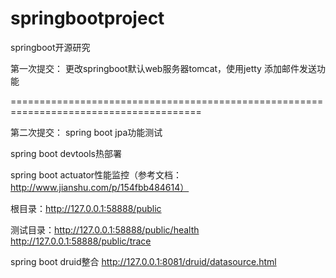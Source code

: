 # springbootproject
springboot开源研究

第一次提交：
更改springboot默认web服务器tomcat，使用jetty
添加邮件发送功能

=======================================================================================

第二次提交：
spring boot jpa功能测试

spring boot devtools热部署

spring boot actuator性能监控（参考文档：http://www.jianshu.com/p/154fbb484614）

根目录：http://127.0.0.1:58888/public

测试目录：http://127.0.0.1:58888/public/health
 http://127.0.0.1:58888/public/trace

spring boot druid整合
http://127.0.0.1:8081/druid/datasource.html
